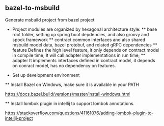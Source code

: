 bazel-to-msbuild
----------------

Generate msbuild project from bazel project

* Project modules are organized by hexagonal architecture style:
 ** base
    root folder, setting up spring boot depdencies, and also groovy and spock framework
 ** contract
    common interfaces and also shared msbuild model data, bazel protobuf, and related gRPC dependencies
 ** feature
    Defines the high level feature, it only depends on contract model in compile time;
    It will call adapter implementations in run time;
 ** adapter
    It implements interfaces defined in contract model, it depends on conract model, has no dependency on features.

* Set up development environment
  
** Install Bazel on Windows, make sure it is available in your PATH

   https://docs.bazel.build/versions/master/install-windows.html

** Install lombok plugin in intellij to support lombok annotations.

  https://stackoverflow.com/questions/41161076/adding-lombok-plugin-to-intellij-project 
